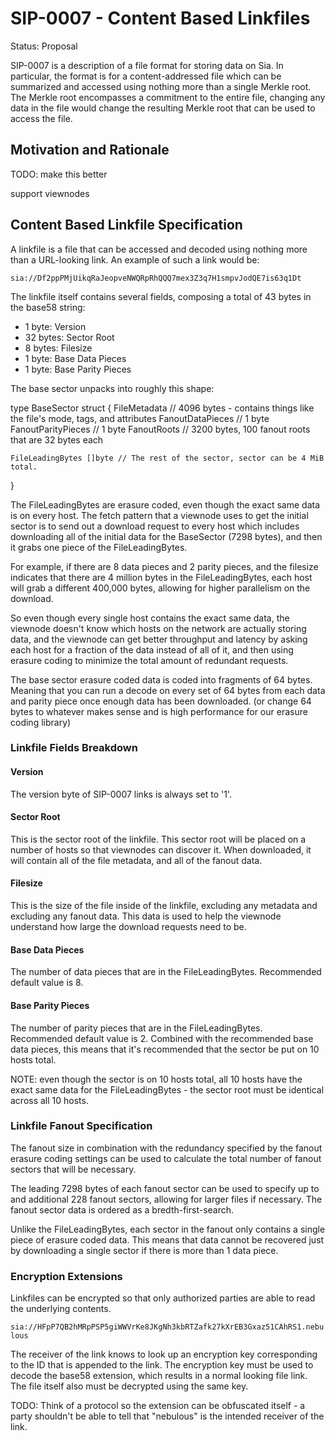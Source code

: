 # SIP-0007 - Content Based Linkfiles

Status: Proposal

SIP-0007 is a description of a file format for storing data on Sia. In
particular, the format is for a content-addressed file which can be summarized
and accessed using nothing more than a single Merkle root. The Merkle root
encompasses a commitment to the entire file, changing any data in the file would
change the resulting Merkle root that can be used to access the file.

## Motivation and Rationale

TODO: make this better

support viewnodes

## Content Based Linkfile Specification

A linkfile is a file that can be accessed and decoded using nothing more than a
URL-looking link. An example of such a link would be:

`sia://Df2ppPMjUikqRaJeopveNWQRpRhQQQ7mex3Z3q7H1smpvJodQE7is63q1Dt`

The linkfile itself contains several fields, composing a total of 43 bytes in
the base58 string:

+ 1  byte:  Version
+ 32 bytes: Sector Root
+ 8  bytes: Filesize
+ 1  byte:  Base Data Pieces
+ 1  byte:  Base Parity Pieces

The base sector unpacks into roughly this shape:

type BaseSector struct {
	FileMetadata       // 4096 bytes - contains things like the file's mode, tags, and attributes
	FanoutDataPieces   // 1 byte
	FanoutParityPieces // 1 byte
	FanoutRoots        // 3200 bytes, 100 fanout roots that are 32 bytes each

	FileLeadingBytes []byte // The rest of the sector, sector can be 4 MiB total.
}

The FileLeadingBytes are erasure coded, even though the exact same data is on
every host. The fetch pattern that a viewnode uses to get the initial sector is
to send out a download request to every host which includes downloading all of
the initial data for the BaseSector (7298 bytes), and then it grabs one piece of
the FileLeadingBytes.

For example, if there are 8 data pieces and 2 parity pieces, and the filesize
indicates that there are 4 million bytes in the FileLeadingBytes, each host will
grab a different 400,000 bytes, allowing for higher parallelism on the download.

So even though every single host contains the exact same data, the viewnode
doesn't know which hosts on the network are actually storing data, and the
viewnode can get better throughput and latency by asking each host for a
fraction of the data instead of all of it, and then using erasure coding to
minimize the total amount of redundant requests.

The base sector erasure coded data is coded into fragments of 64 bytes. Meaning
that you can run a decode on every set of 64 bytes from each data and parity
piece once enough data has been downloaded. (or change 64 bytes to whatever
makes sense and is high performance for our erasure coding library)

### Linkfile Fields Breakdown

#### Version

The version byte of SIP-0007 links is always set to '1'.

#### Sector Root

This is the sector root of the linkfile. This sector root will be placed on a
number of hosts so that viewnodes can discover it. When downloaded, it will
contain all of the file metadata, and all of the fanout data.

#### Filesize

This is the size of the file inside of the linkfile, excluding any metadata and
excluding any fanout data. This data is used to help the viewnode understand how
large the download requests need to be.

#### Base Data Pieces

The number of data pieces that are in the FileLeadingBytes. Recommended default
value is 8.

#### Base Parity Pieces

The number of parity pieces that are in the FileLeadingBytes. Recommended
default value is 2. Combined with the recommended base data pieces, this means
that it's recommended that the sector be put on 10 hosts total.

NOTE: even though the sector is on 10 hosts total, all 10 hosts have the exact
same data for the FileLeadingBytes - the sector root must be identical across
all 10 hosts.

### Linkfile Fanout Specification

The fanout size in combination with the redundancy specified by the fanout
erasure coding settings can be used to calculate the total number of fanout
sectors that will be necessary.

The leading 7298 bytes of each fanout sector can be used to specify up to and
additional 228 fanout sectors, allowing for larger files if necessary. The
fanout sector data is ordered as a bredth-first-search.

Unlike the FileLeadingBytes, each sector in the fanout only contains a single
piece of erasure coded data. This means that data cannot be recovered just by
downloading a single sector if there is more than 1 data piece.

### Encryption Extensions

Linkfiles can be encrypted so that only authorized parties are able to read the
underlying contents.

`sia://HFpP7QB2hMRpPSP5giWWVrKe8JKgNh3kbRTZafk27kXrEB3Gxaz51CAhRS1.nebulous`

The receiver of the link knows to look up an encryption key corresponding to the
ID that is appended to the link. The encryption key must be used to decode the
base58 extension, which results in a normal looking file link. The file itself
also must be decrypted using the same key.

TODO: Think of a protocol so the extension can be obfuscated itself - a party
shouldn't be able to tell that "nebulous" is the intended receiver of the link.

